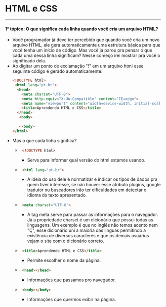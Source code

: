 # HTML e CSS
<hr>

#### 1° tópico: O que significa cada linha quando você cria um arquivo HTML?
  * Você programador já deve ter percebido que quando você cria um novo arquivo HTML, ele gera automaticamente uma estrutura básica para que você tenha um início de código. 
  Mas você ja parou pra pensar o que cada uma dessa linha significam? Nesse começo irei mostrar pra você o significado dela.
  * Ao digitar um ponto de exclamação "!" em um arquivo html esse seguinte código é gerado automaticamente:
    ```html
    <!DOCTYPE html> 
     <html lang="pt-br"> 
      <head>
        <meta charset="UTF-8">  
        <meta http-equiv="X-UA-Compatible" content="IE=edge">
        <meta name="viewport" content="width=device-width, initial-scale=1.0">
        <title>Aprendendo HTML e CSS</title> 
      </head>
       <body>
     
       </body>
    </html>
    ```
   * Mas o que cada linha significa?
     * ```html 
        <!DOCTYPE html>
       ```
        * Serve para informar qual versão do html estamos usando.
     * ```html 
        <html lang="pt-br">
       ```
        *  A ideia do uso dele é normatizar e indicar os tipos de dados pra quem tiver interesse, se não houver esse atributo plugins, google tradutor ou buscadores irão ter dificuldades em detectar o idioma do texto apresentado.
     * ```html 
        <meta charset="UTF-8">
       ```
        * A tag meta serve para passar as informações para o navegador. Já a propriedade charset é um dicionário que possui todas as linguagens. Um exemplo é que no inglês não temos acento nem "Ç", esse dicionário uni a maioria das linguas permitindo a existência de diversos caracteres e que os demais usuários vejam o site com o dicionário correto.
     * ```html 
        <title>Aprendendo HTML e CSS</title>
       ```
        * Permite escolher o nome da página.
     * ```html 
        <head></head>
       ```
        * Informações que passamos pro navegador.
     * ```html 
        <body></body>
       ```
        * Informações que quermos exibir na página.
